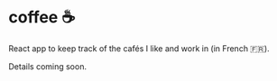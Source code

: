 # coffee :coffee:

React app to keep track of the cafés I like and work in (in French :fr:).

Details coming soon.
